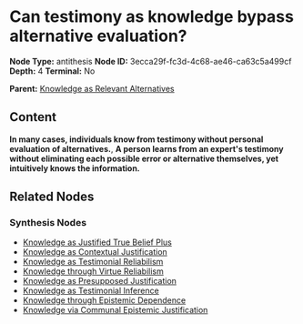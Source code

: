 # Can testimony as knowledge bypass alternative evaluation?

**Node Type:** antithesis
**Node ID:** 3ecca29f-fc3d-4c68-ae46-ca63c5a499cf
**Depth:** 4
**Terminal:** No

**Parent:** [Knowledge as Relevant Alternatives](knowledge-as-relevant-alternatives-synthesis-6306dae6-2404-4f10-a3e5-ceef9187df64.md)

## Content

**In many cases, individuals know from testimony without personal evaluation of alternatives.**, **A person learns from an expert's testimony without eliminating each possible error or alternative themselves, yet intuitively knows the information.**

## Related Nodes

### Synthesis Nodes

- [Knowledge as Justified True Belief Plus](knowledge-as-justified-true-belief-plus-synthesis-51910523-df25-4d2f-a538-3641c9feb143.md)
- [Knowledge as Contextual Justification](knowledge-as-contextual-justification-synthesis-2c5f14e6-e38b-467d-aa5b-e74778a70455.md)
- [Knowledge as Testimonial Reliabilism](knowledge-as-testimonial-reliabilism-synthesis-6e572a53-744f-4833-830b-a89ea2d7c81e.md)
- [Knowledge through Virtue Reliabilism](knowledge-through-virtue-reliabilism-synthesis-5bfc2b7e-5e49-4be2-a992-ac70e197ab69.md)
- [Knowledge as Presupposed Justification](knowledge-as-presupposed-justification-synthesis-d4ef619b-43f2-4f1f-9a8b-29bae80af926.md)
- [Knowledge as Testimonial Inference](knowledge-as-testimonial-inference-synthesis-ea9066a8-3b91-40c6-9726-da1b419818c2.md)
- [Knowledge through Epistemic Dependence](knowledge-through-epistemic-dependence-synthesis-5efe4d3a-46b3-40ca-8684-867a3939ee3d.md)
- [Knowledge via Communal Epistemic Justification](knowledge-via-communal-epistemic-justification-synthesis-9b35f02e-d6a6-44dc-8815-9df3be30c738.md)
